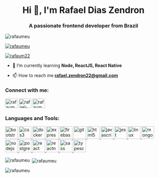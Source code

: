 <h1 align="center">Hi 👋, I'm Rafael Dias Zendron</h1>
<h3 align="center">A passionate frontend developer from Brazil</h3>

<p align="left"> <img src="https://komarev.com/ghpvc/?username=rafaumeu&label=Profile%20views&color=0e75b6&style=flat" alt="rafaumeu" /> </p>

<p align="left"> <a href="https://github.com/ryo-ma/github-profile-trophy"><img src="https://github-profile-trophy.vercel.app/?username=rafaumeu" alt="rafaumeu" /></a> </p>

<p align="left"> <a href="https://twitter.com/rafaum22" target="blank"><img src="https://img.shields.io/twitter/follow/rafaum22?logo=twitter&style=for-the-badge" alt="rafaum22" /></a> </p>

- 🌱 I’m currently learning **Node, ReactJS, React Native**

- 📫 How to reach me **rafael.zendron22@gmail.com**

<h3 align="left">Connect with me:</h3>
<p align="left">
<a href="https://twitter.com/rafaum22" target="blank"><img align="center" src="https://cdn.jsdelivr.net/npm/simple-icons@3.0.1/icons/twitter.svg" alt="rafaum22" height="30" width="40" /></a>
<a href="https://linkedin.com/in/rafael-dias-zendron-528290132" target="blank"><img align="center" src="https://cdn.jsdelivr.net/npm/simple-icons@3.0.1/icons/linkedin.svg" alt="rafael-dias-zendron-528290132" height="30" width="40" /></a>
<a href="https://fb.com/rafaumeu" target="blank"><img align="center" src="https://cdn.jsdelivr.net/npm/simple-icons@3.0.1/icons/facebook.svg" alt="rafaumeu" height="30" width="40" /></a>
</p>

<h3 align="left">Languages and Tools:</h3>
<p align="left"> <a href="https://getbootstrap.com" target="_blank"> <img src="https://devicons.github.io/devicon/devicon.git/icons/bootstrap/bootstrap-plain.svg" alt="bootstrap" width="40" height="40"/> </a> <a href="https://www.w3schools.com/css/" target="_blank"> <img src="https://devicons.github.io/devicon/devicon.git/icons/css3/css3-original-wordmark.svg" alt="css3" width="40" height="40"/> </a> <a href="https://www.docker.com/" target="_blank"> <img src="https://devicons.github.io/devicon/devicon.git/icons/docker/docker-original-wordmark.svg" alt="docker" width="40" height="40"/> </a> <a href="https://expressjs.com" target="_blank"> <img src="https://devicons.github.io/devicon/devicon.git/icons/express/express-original-wordmark.svg" alt="express" width="40" height="40"/> </a> <a href="https://firebase.google.com/" target="_blank"> <img src="https://www.vectorlogo.zone/logos/firebase/firebase-icon.svg" alt="firebase" width="40" height="40"/> </a> <a href="https://git-scm.com/" target="_blank"> <img src="https://www.vectorlogo.zone/logos/git-scm/git-scm-icon.svg" alt="git" width="40" height="40"/> </a> <a href="https://www.w3.org/html/" target="_blank"> <img src="https://devicons.github.io/devicon/devicon.git/icons/html5/html5-original-wordmark.svg" alt="html5" width="40" height="40"/> </a> <a href="https://developer.mozilla.org/en-US/docs/Web/JavaScript" target="_blank"> <img src="https://devicons.github.io/devicon/devicon.git/icons/javascript/javascript-original.svg" alt="javascript" width="40" height="40"/> </a> <a href="https://jestjs.io" target="_blank"> <img src="https://www.vectorlogo.zone/logos/jestjsio/jestjsio-icon.svg" alt="jest" width="40" height="40"/> </a> <a href="https://www.linux.org/" target="_blank"> <img src="https://devicons.github.io/devicon/devicon.git/icons/linux/linux-original.svg" alt="linux" width="40" height="40"/> </a> <a href="https://www.mongodb.com/" target="_blank"> <img src="https://devicons.github.io/devicon/devicon.git/icons/mongodb/mongodb-original-wordmark.svg" alt="mongodb" width="40" height="40"/> </a> <a href="https://nodejs.org" target="_blank"> <img src="https://devicons.github.io/devicon/devicon.git/icons/nodejs/nodejs-original-wordmark.svg" alt="nodejs" width="40" height="40"/> </a> <a href="https://www.postgresql.org" target="_blank"> <img src="https://devicons.github.io/devicon/devicon.git/icons/postgresql/postgresql-original-wordmark.svg" alt="postgresql" width="40" height="40"/> </a> <a href="https://reactjs.org/" target="_blank"> <img src="https://devicons.github.io/devicon/devicon.git/icons/react/react-original-wordmark.svg" alt="react" width="40" height="40"/> </a> <a href="https://reactnative.dev/" target="_blank"> <img src="https://reactnative.dev/img/header_logo.svg" alt="reactnative" width="40" height="40"/> </a> <a href="https://sass-lang.com" target="_blank"> <img src="https://devicons.github.io/devicon/devicon.git/icons/sass/sass-original.svg" alt="sass" width="40" height="40"/> </a> <a href="https://www.typescriptlang.org/" target="_blank"> <img src="https://devicons.github.io/devicon/devicon.git/icons/typescript/typescript-original.svg" alt="typescript" width="40" height="40"/> </a> </p>

<p><img align="left" src="https://github-readme-stats.vercel.app/api/top-langs?username=rafaumeu&show_icons=true&locale=en&layout=compact" alt="rafaumeu" /></p>

<p>&nbsp;<img align="center" src="https://github-readme-stats.vercel.app/api?username=rafaumeu&show_icons=true&locale=en" alt="rafaumeu" /></p>

<p><img align="center" src="https://github-readme-streak-stats.herokuapp.com/?user=rafaumeu&" alt="rafaumeu" /></p>
